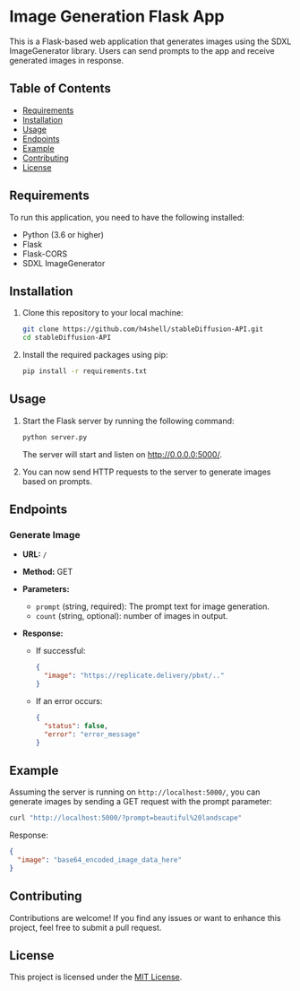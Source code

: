 # Image Generation Flask App

This is a Flask-based web application that generates images using the SDXL ImageGenerator library. Users can send prompts to the app and receive generated images in response.

## Table of Contents

- [Requirements](#requirements)
- [Installation](#installation)
- [Usage](#usage)
- [Endpoints](#endpoints)
- [Example](#example)
- [Contributing](#contributing)
- [License](#license)

## Requirements

To run this application, you need to have the following installed:

- Python (3.6 or higher)
- Flask
- Flask-CORS
- SDXL ImageGenerator

## Installation

1. Clone this repository to your local machine:

   ```bash
   git clone https://github.com/h4shell/stableDiffusion-API.git
   cd stableDiffusion-API
   ```

2. Install the required packages using pip:

   ```bash
   pip install -r requirements.txt
   ```

## Usage

1. Start the Flask server by running the following command:

   ```bash
   python server.py
   ```

   The server will start and listen on http://0.0.0.0:5000/.

2. You can now send HTTP requests to the server to generate images based on prompts.

## Endpoints

### Generate Image

- **URL:** `/`
- **Method:** GET
- **Parameters:**
  - `prompt` (string, required): The prompt text for image generation.
  - `count` (string, optional): number of images in output.

- **Response:**
  - If successful:
    ```json
    {
      "image": "https://replicate.delivery/pbxt/.."
    }
    ```
  - If an error occurs:
    ```json
    {
      "status": false,
      "error": "error_message"
    }
    ```

## Example

Assuming the server is running on `http://localhost:5000/`, you can generate images by sending a GET request with the prompt parameter:

```bash
curl "http://localhost:5000/?prompt=beautiful%20landscape"
```

Response:
```json
{
  "image": "base64_encoded_image_data_here"
}
```

## Contributing

Contributions are welcome! If you find any issues or want to enhance this project, feel free to submit a pull request.

## License

This project is licensed under the [MIT License](LICENSE).
